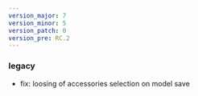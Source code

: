 ```yaml
---
version_major: 7
version_minor: 5
version_patch: 0
version_pre: RC.2
---
```


### legacy

- fix: loosing of accessories selection on model save
